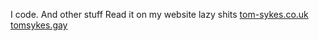 I code. 
And other stuff Read it on my website lazy shits
<a href="//tom-sykes.co.uk">tom-sykes.co.uk</a>
<a href="//tomsykes.gay">tomsykes.gay</a>
